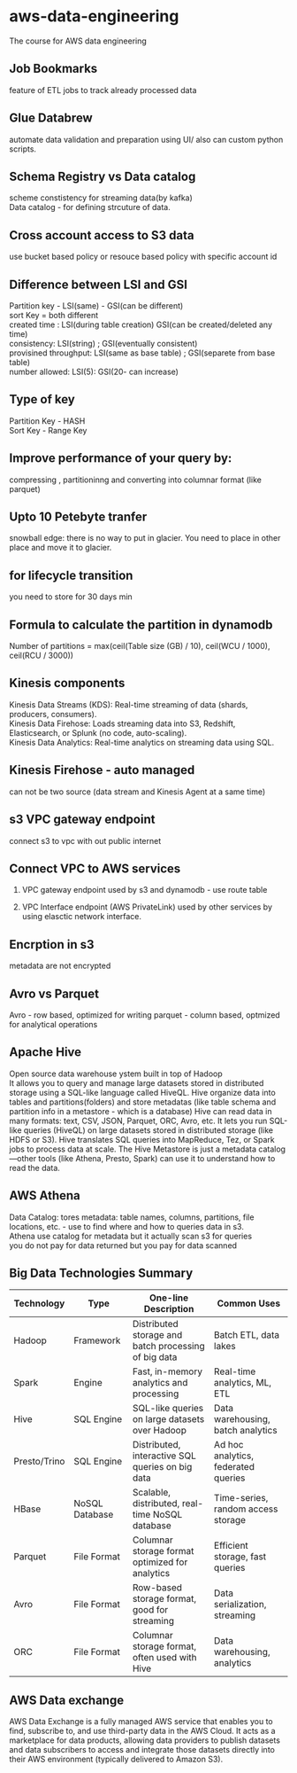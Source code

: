 # aws-data-engineering
The course for AWS data engineering

## Job Bookmarks
feature of ETL jobs to track already processed data  

## Glue Databrew
automate data validation and preparation using UI/ also can custom python scripts.

## Schema Registry vs Data catalog
scheme constistency for streaming data(by kafka)  
Data catalog - for defining strcuture of data.

## Cross account access to S3 data
use bucket based policy or resouce based policy with specific account id

## Difference between LSI and GSI
Partition key - LSI(same) - GSI(can be different)  
sort Key = both different  
created time : LSI(during table creation) GSI(can be created/deleted any time)  
consistency: LSI(string) ; GSI(eventually consistent)  
provisined throughput: LSI(same as base table) ; GSI(separete from base table)  
number allowed: LSI(5): GSI(20- can increase)  

## Type of key
Partition Key - HASH  
Sort Key - Range Key  

## Improve performance of your query by:
compressing , partitioninng and converting into columnar format (like parquet)

## Upto 10 Petebyte tranfer
snowball edge: there is no way to put in glacier. You need to place in other place and move it to glacier.  

## for lifecycle transition
you need to store for 30 days min

## Formula to calculate the partition in dynamodb
Number of partitions = max(ceil(Table size (GB) / 10), ceil(WCU / 1000), ceil(RCU / 3000))

## Kinesis components
Kinesis Data Streams (KDS): Real-time streaming of data (shards, producers, consumers).  
Kinesis Data Firehose: Loads streaming data into S3, Redshift, Elasticsearch, or Splunk (no code, auto-scaling).  
Kinesis Data Analytics: Real-time analytics on streaming data using SQL.  

## Kinesis Firehose - auto managed
can not be two source (data stream and  Kinesis Agent at a same time)

## s3 VPC gateway endpoint
connect s3 to vpc with out public internet

## Connect VPC to AWS services
1. VPC gateway endpoint
used by s3 and dynamodb - use route table

2. VPC Interface endpoint (AWS PrivateLink)
used by other services by using elasctic network interface.  

## Encrption in s3
metadata are not encrypted

## Avro vs Parquet
Avro - row based, optimized for writing
parquet - column based, optmized for analytical operations

## Apache Hive
Open source data warehouse ystem built in top of Hadoop  
It allows you to query and manage large datasets stored in distributed storage using a SQL-like language called HiveQL. 
Hive organize data into tables and partitions(folders) and store metadatas (like table schema and partition info in a metastore - which is a database)
Hive can read data in many formats: text, CSV, JSON, Parquet, ORC, Avro, etc.
It lets you run SQL-like queries (HiveQL) on large datasets stored in distributed storage (like HDFS or S3).
Hive translates SQL queries into MapReduce, Tez, or Spark jobs to process data at scale.
The Hive Metastore is just a metadata catalog—other tools (like Athena, Presto, Spark) can use it to understand how to read the data.

## AWS Athena
Data Catalog: tores metadata: table names, columns, partitions, file locations, etc.  - use to find where and how to queries data in s3.  
Athena use catalog for metadata but it actually scan s3 for queries  
you do not pay for data returned but you pay for data scanned  


## Big Data Technologies Summary

| Technology   | Type           | One-line Description                                   | Common Uses                        |
|--------------|----------------|-------------------------------------------------------|-------------------------------------|
| Hadoop       | Framework      | Distributed storage and batch processing of big data   | Batch ETL, data lakes               |
| Spark        | Engine         | Fast, in-memory analytics and processing               | Real-time analytics, ML, ETL        |
| Hive         | SQL Engine     | SQL-like queries on large datasets over Hadoop         | Data warehousing, batch analytics   |
| Presto/Trino | SQL Engine     | Distributed, interactive SQL queries on big data       | Ad hoc analytics, federated queries |
| HBase        | NoSQL Database | Scalable, distributed, real-time NoSQL database        | Time-series, random access storage  |
| Parquet      | File Format    | Columnar storage format optimized for analytics        | Efficient storage, fast queries     |
| Avro         | File Format    | Row-based storage format, good for streaming           | Data serialization, streaming       |
| ORC          | File Format    | Columnar storage format, often used with Hive          | Data warehousing, analytics         |

## AWS Data exchange  
AWS Data Exchange is a fully managed AWS service that enables you to find, subscribe to, and use third-party data in the AWS Cloud. It acts as a marketplace for data products, allowing data providers to publish datasets and data subscribers to access and integrate those datasets directly into their AWS environment (typically delivered to Amazon S3).